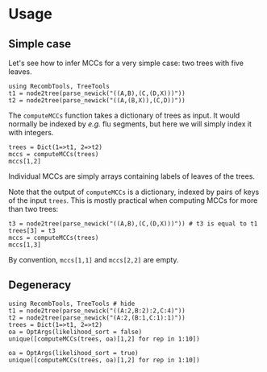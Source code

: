 # Usage

## Simple case 

Let's see how to infer MCCs for a very simple case: two trees with five leaves. 
```@example basic; continued = true 
using RecombTools, TreeTools
t1 = node2tree(parse_newick("((A,B),(C,(D,X)))"))
t2 = node2tree(parse_newick("((A,(B,X)),(C,D))"))
```

The `computeMCCs` function takes a dictionary of trees as input. 
It would normally be indexed by *e.g.* flu segments, but here we will simply index it with integers.

```@example basic
trees = Dict(1=>t1, 2=>t2)
mccs = computeMCCs(trees)
mccs[1,2]
```

Individual MCCs are simply arrays containing labels of leaves of the trees.  

Note that the output of `computeMCCs` is a dictionary, indexed by pairs of keys of the input `trees`. 
This is mostly practical when computing MCCs for more than two trees: 

```@example basic
t3 = node2tree(parse_newick("((A,B),(C,(D,X)))")) # t3 is equal to t1
trees[3] = t3
mccs = computeMCCs(trees)
mccs[1,3]
```

By convention, `mccs[1,1]` and `mccs[2,2]` are empty. 


## Degeneracy
```@example degeneracy
using RecombTools, TreeTools # hide
t1 = node2tree(parse_newick("((A:2,B:2):2,C:4)"))
t2 = node2tree(parse_newick("(A:2,(B:1,C:1):1)"))
trees = Dict(1=>t1, 2=>t2)
oa = OptArgs(likelihood_sort = false)
unique([computeMCCs(trees, oa)[1,2] for rep in 1:10])
```

```@example degeneracy
oa = OptArgs(likelihood_sort = true)
unique([computeMCCs(trees, oa)[1,2] for rep in 1:10])
```